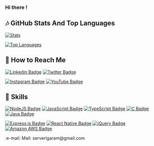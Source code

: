 ### Hi there !


## :notes: GitHub Stats And Top Languages

[![Stats](https://github-readme-stats.vercel.app/api?username=remidosol&show_icons=true&count_private=true&layout=compact&theme=dark)](#)

[![Top Languages](https://github-readme-stats.vercel.app/api/top-langs/?username=remidosol&layout=compact&langs_count=8&theme=dark)](#)

## :microphone: How to Reach Me


[![Linkedin Badge](https://img.shields.io/badge/ServeriGaram-follow%20on%20linkedin-blue?style=for-the-badge&logo=linkedin)](https://www.linkedin.com/in/server-i-garam/)
[![Twitter Badge](https://img.shields.io/badge/ServeriGaram-follow%20on%20twitter-1DA1F2?style=for-the-badge&logo=twitter&logoColor=white)](https://www.twitter.com/ServeriGaram)


[![Instagram Badge](https://img.shields.io/badge/serverigaram-follow%20on%20instagram-E4405F?style=for-the-badge&logo=instagram&logoColor=white)](https://www.instagram.com/ServeriGaram)
[![YouTube Badge](https://img.shields.io/badge/serverigaram-subscribe%20on%20youtube-FF0000?style=for-the-badge&logo=youtube&logoColor=white)](https://www.youtube.com/ServeriGaram)

## :musical_keyboard: Skills

[![NodeJS Badge](https://img.shields.io/badge/Node.js-43853D?style=for-the-badge&logo=node.js&logoColor=white)](#)
[![JavaScript Badge](https://img.shields.io/badge/JavaScript-323330?style=for-the-badge&logo=javascript&logoColor=F7DF1E)](#)
[![TypeScript Badge](https://img.shields.io/badge/TypeScript-007ACC?style=for-the-badge&logo=typescript&logoColor=white)](#)
[![C Badge](https://img.shields.io/badge/C-00599C?style=for-the-badge&logo=c&logoColor=white)](#)
[![Java Badge](https://img.shields.io/badge/Java-ED8B00?style=for-the-badge&logo=java&logoColor=white)](#)


[![Express.js Badge](https://img.shields.io/badge/Express.js-404D59?style=for-the-badge)](#)
[![React Native Badge](https://img.shields.io/badge/React_Native-20232A?style=for-the-badge&logo=react&logoColor=61DAFB)](#)
[![jQuery Badge](https://img.shields.io/badge/jQuery-0769AD?style=for-the-badge&logo=jquery&logoColor=white)](#)
[![Amazon AWS Badge](https://img.shields.io/badge/Amazon_AWS-232F3E?style=for-the-badge&logo=amazon-aws&logoColor=white)](#)


<p> :e-mail: Mail: serverigaram@gmail.com
